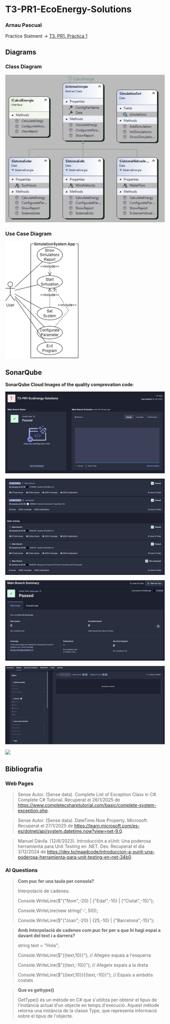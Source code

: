 # T3-PR1-EcoEnergy-Solutions

### Arnau Pascual

Practice Statment -> [T3. PR1. Pràctica 1](https://docs.google.com/document/d/1bN0BW-bYcF3e6OlEpskeBdttGlS6fIVUBbqIXBqyyhY/edit?usp=sharing)

## Diagrams

### Class Diagram

![](./Diagrams/ClassDiagram.jpg)

### Use Case Diagram

![](./Diagrams/UseCaseDiagram.png)

## SonarQube

**SonarQube Cloud Images of the quality comprovation code**:

![](./SonarQubeImg/SonarQube1.jpg)

![](./SonarQubeImg/SonarQube2.jpg)

![](./SonarQubeImg/SonarQube3.jpg)

![](./SonarQubeImg/SonarQube4.jpg)

![](./SonarQubeImg/SonarQube5.jpg)

## Bibliografia

### Web Pages

> Sense Autor. (Sense data). Complete List of Exception Class in C#. Complete C# Tutorial. Recuperat el 26/1/2025 de https://www.completecsharptutorial.com/basic/complete-system-exception.php.

> Sense Autor. (Sense data). DateTime.Now Property. Microsoft. Recuperat el 27/1/2025 de https://learn.microsoft.com/es-es/dotnet/api/system.datetime.now?view=net-9.0.

> Manuel Dávila. (12/6/2023). Introducción a xUnit: Una poderosa herramienta para Unit Testing en .NET. Dev. Recuperat el dia 3/12/2024 de https://dev.to/maadcode/introduccion-a-xunit-una-poderosa-herramienta-para-unit-testing-en-net-34b0.

### AI Questions

> **Com puc fer una taula per consola?**
>
> Interpolació de cadenes:
>
> Console.WriteLine($"{"Nom",-20} | {"Edat",-10} | {"Ciutat",-15}");
>
> Console.WriteLine(new string('-', 50));
>
> Console.WriteLine($"{"Joan",-20} | {25,-10} | {"Barcelona",-15}");

> **Amb Interpolació de cadenes com puc fer per a que hi hagi espai a davant del text i a darrera?**
>
> string text = "Hola";
>
>  Console.WriteLine($"{{text,10}}"); // Afegeix espais a l'esquerra
>
> Console.WriteLine($"{{text,-10}}"); // Afegeix espais a la dreta
>
> Console.WriteLine($"{{text,10}}{{text,-10}}"); // Espais a ambdós costats

> **Que es gettype()**
>
> GetType() és un mètode en C# que s'utilitza per obtenir el tipus de l'instància actual d'un objecte en temps d'execució. Aquest mètode retorna una instància de la classe Type, que representa informació sobre el tipus de l'objecte.
